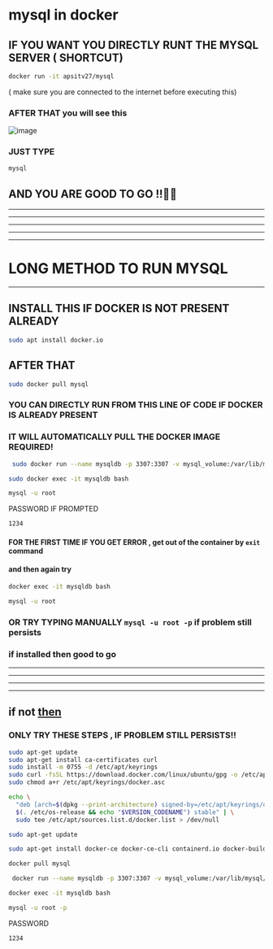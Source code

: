 # mysql in docker

## IF YOU WANT YOU  DIRECTLY RUNT THE MYSQL SERVER ( SHORTCUT)

```bash
docker run -it apsitv27/mysql
```

( make sure you are connected to the internet before executing this)
### AFTER THAT you will see this 
![image](https://github.com/user-attachments/assets/7d3e2e2b-3e5a-43b1-8572-caddb5d4aeaa)

### JUST TYPE 

```bash
mysql
```


## AND YOU ARE GOOD TO GO !!🫡💯

--------------------------------------


---------------


-----------


--------


-------



# LONG METHOD TO RUN MYSQL


-------
## INSTALL THIS IF DOCKER IS NOT PRESENT ALREADY 
```bash
sudo apt install docker.io
```

## AFTER THAT 
```bash
sudo docker pull mysql
```
### YOU CAN DIRECTLY RUN FROM THIS LINE OF CODE IF DOCKER IS ALREADY PRESENT

### IT WILL AUTOMATICALLY PULL THE DOCKER IMAGE REQUIRED!
```bash
 sudo docker run --name mysqldb -p 3307:3307 -v mysql_volume:/var/lib/mysql/ -d -e "MYSQL_ROOT_PASSWORD=1234" mysql
```

```bash
sudo docker exec -it mysqldb bash
```


```bash
mysql -u root 

```
PASSWORD IF PROMPTED 
```bash
1234
```
#### FOR THE FIRST TIME IF  YOU  GET ERROR , get out of the container by ``exit`` command

#### and then again try 

```bash
docker exec -it mysqldb bash
```


```bash
mysql -u root 

```
### OR TRY TYPING MANUALLY ```mysql -u root -p``` if problem still persists

### if installed then good to go 

-----


---------

-------

----------



## if not [then](https://github.com/kimroy99/Docker/blob/main/Guide) 

### ONLY TRY THESE STEPS , IF PROBLEM STILL PERSISTS!!
```bash
sudo apt-get update
sudo apt-get install ca-certificates curl
sudo install -m 0755 -d /etc/apt/keyrings
sudo curl -fsSL https://download.docker.com/linux/ubuntu/gpg -o /etc/apt/keyrings/docker.asc
sudo chmod a+r /etc/apt/keyrings/docker.asc

```
```bash
echo \
  "deb [arch=$(dpkg --print-architecture) signed-by=/etc/apt/keyrings/docker.asc] https://download.docker.com/linux/ubuntu \
  $(. /etc/os-release && echo "$VERSION_CODENAME") stable" | \
  sudo tee /etc/apt/sources.list.d/docker.list > /dev/null
```

```bash
sudo apt-get update
```
```bash
sudo apt-get install docker-ce docker-ce-cli containerd.io docker-buildx-plugin docker-compose-plugin
```

```bash
docker pull mysql
```
```bash
 docker run --name mysqldb -p 3307:3307 -v mysql_volume:/var/lib/mysql/ -d -e "MYSQL_ROOT_PASSWORD=1234" mysql
```

```bash
docker exec -it mysqldb bash
```


```bash
mysql -u root -p

```
PASSWORD
```bash
1234
```




